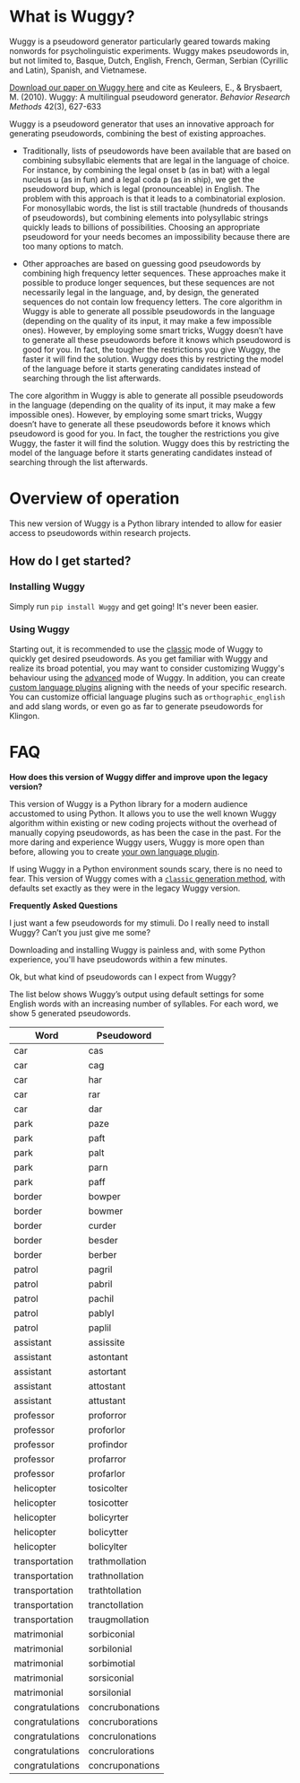 # What is Wuggy?

Wuggy is a pseudoword generator particularly geared towards making nonwords for psycholinguistic experiments. Wuggy makes pseudowords in, but not limited to, Basque, Dutch, English, French, German, Serbian (Cyrillic and Latin), Spanish, and Vietnamese.

[Download our paper on Wuggy here](http://crr.ugent.be/papers/Wuggy_BRM.pdf) and cite as Keuleers, E., & Brysbaert, M. (2010). Wuggy: A multilingual pseudoword generator. *Behavior Research Methods* 42(3), 627-633

Wuggy is a pseudoword generator that uses an innovative approach for generating pseudowords, combining the best of existing approaches.

* Traditionally, lists of pseudowords have been available that are based on combining subsyllabic elements that are legal in the language of choice. For instance, by combining the legal onset b (as in bat) with a legal nucleus u (as in fun) and a legal coda p (as in ship), we get the pseudoword bup, which is legal (pronounceable) in English. The problem with this approach is that it leads to a combinatorial explosion. For monosyllabic words, the list is still tractable (hundreds of thousands of pseudowords), but combining elements into polysyllabic strings quickly leads to billions of possibilities. Choosing an appropriate pseudoword for your needs becomes an impossibility because there are too many options to match.

* Other approaches are based on guessing good pseudowords by combining high frequency letter sequences. These approaches make it possible to produce longer sequences, but these sequences are not necessarily legal in the language, and, by design, the generated sequences do not contain low frequency letters.
The core algorithm in Wuggy is able to generate all possible pseudowords in the language (depending on the quality of its input, it may make a few impossible ones). However, by employing some smart tricks, Wuggy doesn’t have to generate all these pseudowords before it knows which pseudoword is good for you. In fact, the tougher the restrictions you give Wuggy, the faster it will find the solution. Wuggy does this by restricting the model of the language before it starts generating candidates instead of searching through the list afterwards.

The core algorithm in Wuggy is able to generate all possible pseudowords in the language (depending on the quality of its input, it may make a few impossible ones). However, by employing some smart tricks, Wuggy doesn’t have to generate all these pseudowords before it knows which pseudoword is good for you. In fact, the tougher the restrictions you give Wuggy, the faster it will find the solution. Wuggy does this by restricting the model of the language before it starts generating candidates instead of searching through the list afterwards.

# Overview of operation

This new version of Wuggy is a Python library intended to allow for easier access to pseudowords within research projects.

## How do I get started?

### Installing Wuggy

Simply run `pip install Wuggy` and get going! It's never been easier.

### Using Wuggy

Starting out, it is recommended to use the [classic](generators/wuggygenerator.html#wuggy.generators.wuggygenerator.WuggyGenerator.generate_classic) mode of Wuggy to quickly get desired pseudowords.
As you get familiar with Wuggy and realize its broad potential, you may want to consider customizing Wuggy's behaviour using the [advanced](generators/wuggygenerator.html#wuggy.generators.wuggygenerator.WuggyGenerator.generate_advanced) mode of Wuggy. In addition, you can create [custom language plugins](plugins/baselanguageplugin.html) aligning with the needs of your specific research. You can customize official language plugins such as `orthographic_english` and add slang words, or even go as far to generate pseudowords for Klingon.

# FAQ

**How does this version of Wuggy differ and improve upon the legacy version?**

This version of Wuggy is a Python library for a modern audience accustomed to using Python. It allows you to use the well known Wuggy algorithm within existing or new coding projects without the overhead of manually copying pseudowords, as has been the case in the past. For the more daring and experience Wuggy users, Wuggy is more open than before, allowing you to create [your own language plugin](plugins/baselanguageplugin.html).

If using Wuggy in a Python environment sounds scary, there is no need to fear. This version of Wuggy comes with a [`classic` generation method](generators/wuggygenerator.html#generate-classic-examples), with defaults set exactly as they were in the legacy Wuggy version.

**Frequently Asked Questions**

I just want a few pseudowords for my stimuli. Do I really need to install Wuggy? Can’t you just give me some?

Downloading and installing Wuggy is painless and, with some Python experience, you'll have pseudowords within a few minutes.

Ok, but what kind of pseudowords can I expect from Wuggy?

The list below shows Wuggy’s output using default settings for some English words with an increasing number of syllables. For each word, we show 5 generated pseudowords.

| Word            | Pseudoword      |
| --------------- | --------------- |
| car             | cas             |
| car             | cag             |
| car             | har             |
| car             | rar             |
| car             | dar             |
| park            | paze            |
| park            | paft            |
| park            | palt            |
| park            | parn            |
| park            | paff            |
| border          | bowper          |
| border          | bowmer          |
| border          | curder          |
| border          | besder          |
| border          | berber          |
| patrol          | pagril          |
| patrol          | pabril          |
| patrol          | pachil          |
| patrol          | pablyl          |
| patrol          | paplil          |
| assistant       | assissite       |
| assistant       | astontant       |
| assistant       | astortant       |
| assistant       | attostant       |
| assistant       | attustant       |
| professor       | proforror       |
| professor       | proforlor       |
| professor       | profindor       |
| professor       | profarror       |
| professor       | profarlor       |
| helicopter      | tosicolter      |
| helicopter      | tosicotter      |
| helicopter      | bolicyrter      |
| helicopter      | bolicytter      |
| helicopter      | bolicylter      |
| transportation  | trathmollation  |
| transportation  | trathnollation  |
| transportation  | trathtollation  |
| transportation  | tranctollation  |
| transportation  | traugmollation  |
| matrimonial     | sorbiconial     |
| matrimonial     | sorbilonial     |
| matrimonial     | sorbimotial     |
| matrimonial     | sorsiconial     |
| matrimonial     | sorsilonial     |
| congratulations | concrubonations |
| congratulations | concruborations |
| congratulations | concrulonations |
| congratulations | concrulorations |
| congratulations | concruponations |